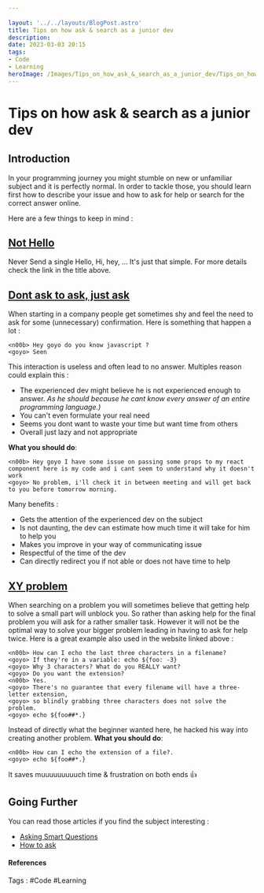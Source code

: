 ```yaml
---
 
layout: '../../layouts/BlogPost.astro'
title: Tips on how ask & search as a junior dev
description: 
date: 2023-03-03 20:15
tags: 
- Code 
- Learning 
heroImage: /Images/Tips_on_how_ask_&_search_as_a_junior_dev/Tips_on_how_ask_&_search_as_a_junior_dev_hero.jpeg
---
```


# Tips on how ask & search as a junior dev


## Introduction
In your programming journey you might stumble on new or unfamiliar subject and it is perfectly normal. In order to tackle those, you should learn first how to describe your issue and how to ask for help or search for the correct answer online.

Here are a few things to keep in mind :

## [Not Hello](https://nohello.net/en/)

Never Send a single Hello, Hi, hey, ... It's just that simple. For more details check the link in the title above.
## [Dont ask to ask, just ask](https://dontasktoask.com/)

When starting in a company people get sometimes shy and feel the need to ask for some (unnecessary) confirmation. Here is something that happen a lot :
```
<n00b> Hey goyo do you know javascript ?
<goyo> Seen  
```
This interaction is useless and often lead to no answer. Multiples reason could explain this :
- The experienced dev might believe he is not experienced enough to answer. *As he should because he cant know every answer of an entire programming language.)*
- You can't even formulate your real need
- Seems you dont want to waste your time but want time from others
- Overall just lazy and not appropriate

**What you should do**:
```
<n00b> Hey goyo I have some issue on passing some props to my react component here is my code and i cant seem to understand why it doesn't work
<goyo> No problem, i'll check it in between meeting and will get back to you before tomorrow morning.  
```
Many benefits :
- Gets the attention of the experienced dev on the subject
- Is not daunting, the dev can estimate how much time it will take for him to help you
- Makes you improve in your way of communicating issue
- Respectful of the time of the dev
- Can directly redirect you if not able or does not have time to help
## [XY problem](https://xyproblem.info/) 
When searching on a problem you will sometimes believe that getting help to solve a small part will unblock you. 
So rather than asking help for the final problem you will ask for a rather smaller task. However it will not be the optimal way to solve your bigger problem leading in having to ask for help twice. 
Here is a great example also used in the website linked above :
```
<n00b> How can I echo the last three characters in a filename?  
<goyo> If they're in a variable: echo ${foo: -3}  
<goyo> Why 3 characters? What do you REALLY want?  
<goyo> Do you want the extension?  
<n00b> Yes.  
<goyo> There's no guarantee that every filename will have a three-letter extension,  
<goyo> so blindly grabbing three characters does not solve the problem.  
<goyo> echo ${foo##*.}
```

Instead of directly what the beginner wanted here, he hacked his way into creating another problem.
**What you should do**:
```
<n00b> How can I echo the extension of a file?.  
<goyo> echo ${foo##*.}
```
It saves muuuuuuuuuch time & frustration on both ends 👍

## Going Further

You can read those articles if you find the subject interesting :
- [Asking Smart Questions](http://catb.org/~esr/faqs/smart-questions.html)
- [How to ask](https://stackoverflow.com/help/how-to-ask)
#### References
Tags : #Code #Learning 



